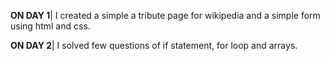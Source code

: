 **ON DAY 1**| I created a simple a tribute page for wikipedia and a simple form using html and css. 

**ON DAY 2**| I solved few questions of if statement, for loop and arrays.
